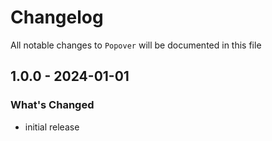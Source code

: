 # Changelog

All notable changes to `Popover` will be documented in this file

## 1.0.0 - 2024-01-01

### What's Changed

- initial release
